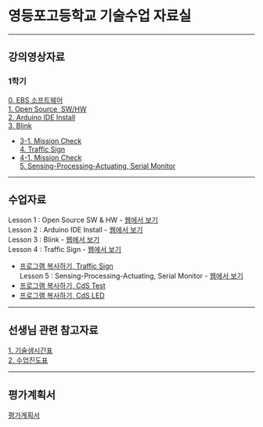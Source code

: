 # 영등포고등학교 기술수업 자료실

---
## 강의영상자료  
### 1학기
  [0. EBS 소프트웨어](https://www.youtube.com/watch?v=0U0ve_HFUL8&index=1&list=PLvNzObWMMx6sOn-8v4n-03AvN0WJesphL)  
  [1. Open Source  SW/HW](https://youtu.be/uzxkh0Kuxw4)  
  [2. Arduino IDE Install](https://youtu.be/maocBcSlXoI)  
  [3. Blink]( https://youtu.be/PdWDSBaDjAk)  
- [3-1. Mission Check](https://youtu.be/gQwkho2GFw4)  
  [4. Traffic Sign](https://youtu.be/-ZfHFw6LWpg)  
- [4-1. Mission Check](https://youtu.be/36Rng_rK9Ac)  
  [5. Sensing-Processing-Actuating, Serial Monitor](https://youtu.be/d-yImQZi-rE)  
  
  
---
## 수업자료
  Lesson 1 : Open Source SW & HW - [웹에서 보기](https://1drv.ms/p/s!AuczxMq8lCmfqxL6RUZcV3rNwly1)    
  Lesson 2 : Arduino IDE Install - [웹에서 보기](https://1drv.ms/p/s!AuczxMq8lCmfqxNV--n-ezM_aEAB)    
  Lesson 3 : Blink - [웹에서 보기](https://1drv.ms/p/s!AuczxMq8lCmfqxdWAat3HAwLYn5c)    
  Lesson 4 : Traffic Sign - [웹에서 보기](https://1drv.ms/p/s!AuczxMq8lCmfqyb1Uf4ST8qIkgfE)    
- [프로그램 복사하기, Traffic Sign](https://github.com/mtinet/tech/blob/master/Traffic_Sign/Traffic_Sign.ino)    
  Lesson 5 : Sensing-Processing-Actuating, Serial Monitor - [웹에서 보기](https://1drv.ms/p/s!AuczxMq8lCmfqyeYfiT7ebj9rYrQ)    
- [프로그램 복사하기, CdS Test](https://github.com/mtinet/tech/blob/master/CdS_test/CdS_test.ino)    
- [프로그램 복사하기, CdS LED](https://github.com/mtinet/tech/blob/master/CdS_led/CdS_led.ino)    
    
---
## 선생님 관련 참고자료  
  [1. 기술샘시간표](https://docs.google.com/presentation/d/1Cvb758ILrGwJwOGEWjotMPziGf45rx0jRTh863w12dc/edit?usp=sharing)  
  [2. 수업진도표](https://docs.google.com/spreadsheets/d/1-CA9rqCuhi_lfbfPPH5vlXms9xTWV8lpVEOSls11wp0/edit?usp=sharing)  


---
## 평가계획서  

  [평가계획서]()
